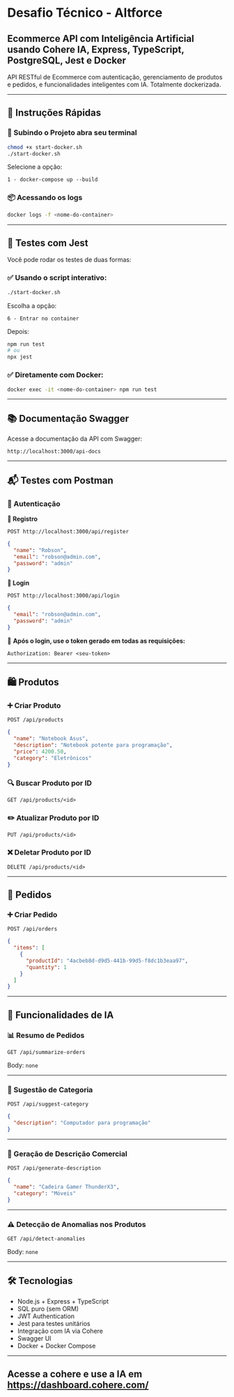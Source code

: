 
# Desafio Técnico - Altforce
## Ecommerce API com Inteligência Artificial usando Cohere IA, Express, TypeScript, PostgreSQL, Jest e Docker

API RESTful de Ecommerce com autenticação, gerenciamento de produtos e pedidos, e funcionalidades inteligentes com IA. Totalmente dockerizada.

---

## 🚀 Instruções Rápidas

### 🔧 Subindo o Projeto abra seu terminal

```bash
chmod +x start-docker.sh
./start-docker.sh
````

Selecione a opção:

```
1 - docker-compose up --build
```

### 📦 Acessando os logs

```bash
docker logs -f <nome-do-container>
```

---

## 🧪 Testes com Jest

Você pode rodar os testes de duas formas:

### ✅ Usando o script interativo:

```bash
./start-docker.sh
```

Escolha a opção:

```
6 - Entrar no container
```

Depois:

```bash
npm run test
# ou
npx jest
```

### ✅ Diretamente com Docker:

```bash
docker exec -it <nome-do-container> npm run test
```

---

## 📚 Documentação Swagger

Acesse a documentação da API com Swagger:

```
http://localhost:3000/api-docs
```

---

## 📬 Testes com Postman

### 🔐 Autenticação

**📌 Registro**

```
POST http://localhost:3000/api/register
```

```json
{
  "name": "Robson",
  "email": "robson@admin.com",
  "password": "admin"
}
```

**📌 Login**

```
POST http://localhost:3000/api/login
```

```json
{
  "email": "robson@admin.com",
  "password": "admin"
}
```

🔐 **Após o login, use o token gerado em todas as requisições:**

```
Authorization: Bearer <seu-token>
```

---

## 🛍️ Produtos

### ➕ Criar Produto

```
POST /api/products
```

```json
{
  "name": "Notebook Asus",
  "description": "Notebook potente para programação",
  "price": 4200.50,
  "category": "Eletrônicos"
}
```

### 🔍 Buscar Produto por ID

```
GET /api/products/<id>
```

### ✏️ Atualizar Produto por ID

```
PUT /api/products/<id>
```

### ❌ Deletar Produto por ID

```
DELETE /api/products/<id>
```

---

## 🧾 Pedidos

### ➕ Criar Pedido

```
POST /api/orders
```

```json
{
  "items": [
    {
      "productId": "4acbeb8d-d9d5-441b-99d5-f8dc1b3eaa97",
      "quantity": 1
    }
  ]
}
```

---

## 🧠 Funcionalidades de IA

### 📊 Resumo de Pedidos

```
GET /api/summarize-orders
```

Body: `none`

---

### 📂 Sugestão de Categoria

```
POST /api/suggest-category
```

```json
{
  "description": "Computador para programação"
}
```

---

### 📝 Geração de Descrição Comercial

```
POST /api/generate-description
```

```json
{
  "name": "Cadeira Gamer ThunderX3",
  "category": "Móveis"
}
```

---

### ⚠️ Detecção de Anomalias nos Produtos

```
GET /api/detect-anomalies
```

Body: `none`

---

## 🛠️ Tecnologias

* Node.js + Express + TypeScript
* SQL puro (sem ORM)
* JWT Authentication
* Jest para testes unitários
* Integração com IA via Cohere
* Swagger UI
* Docker + Docker Compose

---
## Acesse a cohere e use a IA em https://dashboard.cohere.com/ 
